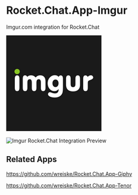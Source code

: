 # Rocket.Chat.App-Imgur
Imgur.com integration for Rocket.Chat

![Imgur Logo](https://raw.githubusercontent.com/wreiske/Rocket.Chat.App-Imgur/master/images/Imgur-256.png)

![Imgur Rocket.Chat Integration Preview](https://i.imgur.com/bpUku1m.gif)

## Related Apps

https://github.com/wreiske/Rocket.Chat.App-Giphy

https://github.com/wreiske/Rocket.Chat.App-Tenor
